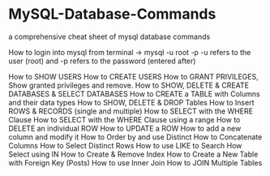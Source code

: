 # MySQL-Database-Commands
a comprehensive cheat sheet of mysql database commands

How to login into mysql from terminal
→ mysql -u root -p
-u refers to the user (root) and -p refers to the password (entered after)

How to SHOW USERS
How to CREATE USERS
How to GRANT PRIVILEGES, Show granted privileges and remove.
How to SHOW, DELETE & CREATE DATABASES & SELECT DATABASES
How to CREATE a TABLE with Columns and their data types
How to SHOW, DELETE & DROP Tables
How to Insert ROWS & RECORDS (single and multiple)
How to SELECT with the WHERE Clause
How to SELECT with the WHERE Clause using a range
How to DELETE an individual ROW
How to UPDATE a ROW
How to add a new column and modify it
How to Order by and use Distinct
How to Concatenate Columns
How to Select Distinct Rows
How to use LIKE to Search
How Select using IN
How to Create & Remove Index
How to Create a New Table with Foreign Key (Posts)
How to use Inner Join
How to JOIN Multiple Tables

